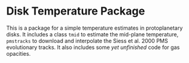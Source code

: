 # Disk Temperature Package

This is a package for a simple temperature estimates in protoplanetary disks. It includes a class `tmid` to estimate the mid-plane temperature, `pmstracks` to download and interpolate the Siess et al. 2000 PMS evolutionary tracks. It also includes some *yet unfinished* code for gas opacities.